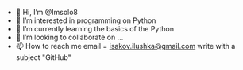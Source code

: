 - 👋 Hi, I’m @Imsolo8
- 👀 I’m interested in programming on Python
- 🌱 I’m currently learning the basics of the Python
- 💞️ I’m looking to collaborate on ...
- 📫 How to reach me email = isakov.ilushka@gmail.com write with a subject "GitHub"


<!---
Imsolo8/Imsolo8 is a ✨ special ✨ repository because its `README.md` (this file) appears on your GitHub profile.
You can click the Preview link to take a look at your changes.
--->
